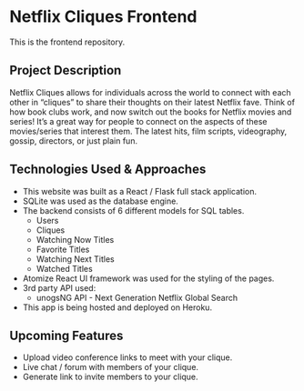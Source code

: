 # Netflix Cliques Frontend 

This is the frontend repository. 

## Project Description

Netflix Cliques allows for individuals across the world to connect with each other in “cliques” to share their thoughts on their latest Netflix fave. Think of how book clubs work, and now switch out the books for Netflix movies and series! It’s a great way for people to connect on the aspects of these movies/series that interest them. The latest hits, film scripts, videography, gossip, directors, or just plain fun.

## Technologies Used & Approaches

- This website was built as a React / Flask full stack application. 
- SQLite was used as the database engine.
- The backend consists of 6 different models for SQL tables.
  - Users
  - Cliques
  - Watching Now Titles
  - Favorite Titles
  - Watching Next Titles
  - Watched Titles
- Atomize React UI framework was used for the styling of the pages.
- 3rd party API used:
  - unogsNG API - Next Generation Netflix Global Search
- This app is being hosted and deployed on Heroku.

## Upcoming Features

- Upload video conference links to meet with your clique.
- Live chat / forum with members of your clique.
- Generate link to invite members to your clique.

